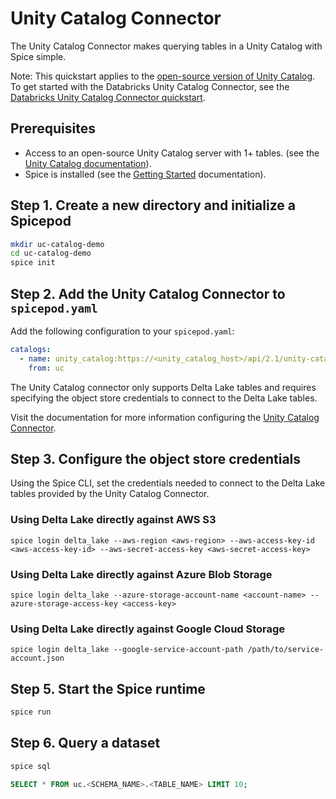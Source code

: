 # Unity Catalog Connector

The Unity Catalog Connector makes querying tables in a Unity Catalog with Spice simple.

Note: This quickstart applies to the [open-source version of Unity Catalog](https://www.unitycatalog.io/). To get started with the Databricks Unity Catalog Connector, see the [Databricks Unity Catalog Connector quickstart](../databricks/README.md).

## Prerequisites

- Access to an open-source Unity Catalog server with 1+ tables. (see the [Unity Catalog documentation](https://github.com/unitycatalog/unitycatalog)).
- Spice is installed (see the [Getting Started](https://docs.spiceai.org/getting-started) documentation).

## Step 1. Create a new directory and initialize a Spicepod

```bash
mkdir uc-catalog-demo
cd uc-catalog-demo
spice init
```

## Step 2. Add the Unity Catalog Connector to `spicepod.yaml`

Add the following configuration to your `spicepod.yaml`:

```yaml
catalogs:
  - name: unity_catalog:https://<unity_catalog_host>/api/2.1/unity-catalog/catalogs/<catalog_name>
    from: uc
```

The Unity Catalog connector only supports Delta Lake tables and requires specifying the object store credentials to connect to the Delta Lake tables.

Visit the documentation for more information configuring the [Unity Catalog Connector](https://docs.spiceai.org/components/catalogs/unity-catalog).

## Step 3. Configure the object store credentials

Using the Spice CLI, set the credentials needed to connect to the Delta Lake tables provided by the Unity Catalog Connector.

### Using Delta Lake directly against AWS S3
`spice login delta_lake --aws-region <aws-region> --aws-access-key-id <aws-access-key-id> --aws-secret-access-key <aws-secret-access-key>`

### Using Delta Lake directly against Azure Blob Storage
`spice login delta_lake --azure-storage-account-name <account-name> --azure-storage-access-key <access-key>`

### Using Delta Lake directly against Google Cloud Storage
`spice login delta_lake --google-service-account-path /path/to/service-account.json`

## Step 5. Start the Spice runtime

```bash
spice run
```

## Step 6. Query a dataset

```bash
spice sql
```

```sql
SELECT * FROM uc.<SCHEMA_NAME>.<TABLE_NAME> LIMIT 10;
```